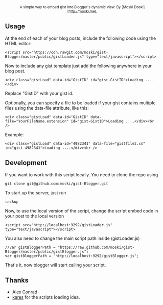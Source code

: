 <center><small>A simple way to embed gist into Blogger's dynamic view. By [Moski Doski](http://moski.me).</small></center>

## Usage

At the end of each of your blog posts, include the following code using the HTML editor:

    <script src="https://cdn.rawgit.com/moski/gist-Blogger/master/public/gistLoader.js" type="text/javascript"></script>

Now to include any gist template just add the following anywhere in your blog post.

	<div class="gistLoad" data-id="GistID" id="gist-GistID">Loading ....</div>

Replace "GistID" with your gist id.

Optionally, you can specify a file to be loaded if your gist contains multiple files using the data-file attribute, like this:

	<div class="gistLoad" data-id="GistID" data-file="YourFileName.extension" id="gist-GistID">Loading ....</div><br />

Example:

	<div class="gistLoad" data-id="4982341" data-file="gistfile2.cs" id="gist-4982341">Loading ....</div><br />


## Development

If you want to work with this script locally. You need to clone the repo using 

	git clone git@github.com:moski/gist-Blogger.git

To start up the server, just run
	
	rackup
	
Now, to use the local version of the script, change the script embed code in your post to the local version

	<script src="http://localhost:9292/gistLoader.js" type="text/javascript"></script>

You also need to change the main script path inside (gistLoader.js)

	//var gistBloggerPath = "https://raw.github.com/moski/gist-Blogger/master/public/gistBlogger.js";
	var gistBloggerPath = "http://localhost:9292/gistBlogger.js";

That's it, now blogger will start calling your script.


## Thanks

* [Alex Conrad](http://www.alexconrad.org/2011/12/highlight-code-with-bloggers-dynamic.html)
* [kares](https://github.com/kares/script.js) for the scripts loading idea.
